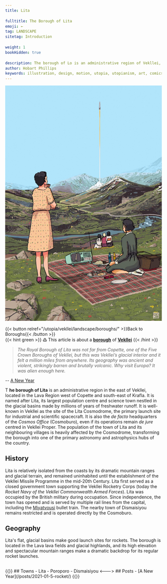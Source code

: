 ```yaml
---
title: Lita

fulltitle: The Borough of Lita
emoji: ←
tag: LANDSCAPE
sitetag: Introduction

weight: 1
bookHidden: true

description: The borough of Lo is an administrative region of Vekllei, a utopian country created by Hobart Phillips.
author: Hobart Phillips
keywords: illustration, design, motion, utopia, utopianism, art, comics, comic, hobart, phillips, vekllei, millmint
---
```

<style>
.tag {
  color: var(--color-green);
}
.markdown a {
color: var(--color-green);
}
.markdown a.anchor {
color: var(--color-green);
}
aside nav ul a {
color: var(--color-green);
}
#headerbox .emoji {
color: var(--color-green);
}
.markdown a:visited {
color: var(--color-green);
}
.markdown a.book-btn {
  color: var(--color-green);
  border: 1px solid var(--color-green);
  float: right;
}
</style>

![smallimg](/images/rocket.jpg)

{{< button relref="/utopia/vekllei/landscape/boroughs/" >}}Back to Boroughs{{< /button >}}
<br>
{{< hint green >}}
߷ This article is about a [**borough**](/utopia/vekllei/landscape/boroughs) of [**Vekllei**](/utopia/vekllei/)
{{< /hint >}}

>*The Royal Borough of Lita was not far from Copette, one of the Five Crown Boroughs of Vekllei, but this was Vekllei’s glacial interior and it felt a million miles from anywhere. Its geography was ancient and violent, strikingly barren and brutally volcanic. Why visit Europa? It was alien enough here.*

-- [A New Year](/posts/2021-01-5-rocket/)

<span class="fc">T</span>
**he borough of Lita** is an administrative region in the east of Vekllei, located in the Lava Region west of Copette and south-east of Krafla. It is named after Lita, its largest population centre and science town nestled in the glacial basins made by millions of years of freshwater runoff. It is well-known in Vekllei as the site of the Lita Cosmodrome, the primary launch site for industrial and scientific spacecraft. It is also the *de facto* headquarters of the *Cosmos Office* (Cosmoburo), even if its operations remain *de jure* centred in Vekllei Proper. The population of the town of Lita and its neighbouring villages is heavily affected by the Cosmodrome, transforming the borough into one of the primary astronomy and astrophysics hubs of the country.

## History

Lita is relatively isolated from the coasts by its dramatic mountain ranges and glacial terrain, and remained uninhabited until the establishment of the Vekllei Missile Programme in the mid-20th Century. Lita first served as a closed government town supporting the Vekllei Rocketry Corps (today the *Rocket Navy of the Vekllei Commonwealth Armed Forces*). Lita was occupied by the British military during occupation. Since independence, the town has opened and is served by multiple rail lines from the capital, including the [Miyatvousi](/utopia/vekllei/landscape/boroughs/miyatvousi/) bullet train. The nearby town of Dismaisiyou remains restricted and is operated directly by the Cosmoburo.

## Geography

Lita's flat, glacial basins make good launch sites for rockets. The borough is located in the Lava lava fields and glacial highlands, and its high elevation and spectacular mountain ranges make a dramatic backdrop for its regular rocket launches.

<br>
{{<columns>}}
## Towns
- Lita
- Poroporo
- Dismaisiyou
<--->
## Posts
- [A New Year](/posts/2021-01-5-rocket/)
{{</columns>}}

